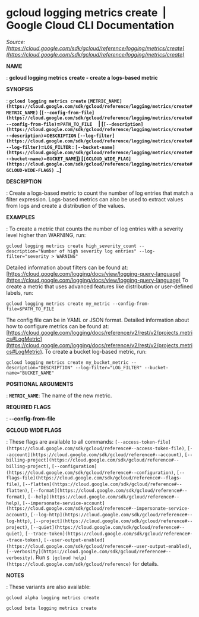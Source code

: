 # gcloud logging metrics create  |  Google Cloud CLI Documentation

*Source: [https://cloud.google.com/sdk/gcloud/reference/logging/metrics/create](https://cloud.google.com/sdk/gcloud/reference/logging/metrics/create)*

**NAME**

: **gcloud logging metrics create - create a logs-based metric**

**SYNOPSIS**

: **`gcloud logging metrics create` `[METRIC_NAME](https://cloud.google.com/sdk/gcloud/reference/logging/metrics/create#METRIC_NAME)` (`[--config-from-file](https://cloud.google.com/sdk/gcloud/reference/logging/metrics/create#--config-from-file)`=`PATH_TO_FILE`     | [`[--description](https://cloud.google.com/sdk/gcloud/reference/logging/metrics/create#--description)`=`DESCRIPTION` `[--log-filter](https://cloud.google.com/sdk/gcloud/reference/logging/metrics/create#--log-filter)`=`LOG_FILTER` : `[--bucket-name](https://cloud.google.com/sdk/gcloud/reference/logging/metrics/create#--bucket-name)`=`BUCKET_NAME`]) [`[GCLOUD_WIDE_FLAG](https://cloud.google.com/sdk/gcloud/reference/logging/metrics/create#GCLOUD-WIDE-FLAGS) …`]**

**DESCRIPTION**

: Create a logs-based metric to count the number of log entries that match a
filter expression. Logs-based metrics can also be used to extract values from
logs and create a distribution of the values.

**EXAMPLES**

: To create a metric that counts the number of log entries with a severity level
higher than WARNING, run:

```
gcloud logging metrics create high_severity_count --description="Number of high severity log entries" --log-filter="severity > WARNING"
```

Detailed information about filters can be found at: [https://cloud.google.com/logging/docs/view/logging-query-language](https://cloud.google.com/logging/docs/view/logging-query-language)
To create a metric that uses advanced features like distribution or user-defined
labels, run:

```
gcloud logging metrics create my_metric --config-from-file=$PATH_TO_FILE
```

The config file can be in YAML or JSON format. Detailed information about how to
configure metrics can be found at: [https://cloud.google.com/logging/docs/reference/v2/rest/v2/projects.metrics#LogMetric](https://cloud.google.com/logging/docs/reference/v2/rest/v2/projects.metrics#LogMetric).
To create a bucket log-based metric, run:

```
gcloud logging metrics create my_bucket_metric --description="DESCRIPTION" --log-filter="LOG_FILTER" --bucket-name="BUCKET_NAME"
```

**POSITIONAL ARGUMENTS**

: **`METRIC_NAME`**:
The name of the new metric.

**REQUIRED FLAGS**

: **--config-from-file**

**GCLOUD WIDE FLAGS**

: These flags are available to all commands: `[--access-token-file](https://cloud.google.com/sdk/gcloud/reference#--access-token-file)`,
`[--account](https://cloud.google.com/sdk/gcloud/reference#--account)`, `[--billing-project](https://cloud.google.com/sdk/gcloud/reference#--billing-project)`,
`[--configuration](https://cloud.google.com/sdk/gcloud/reference#--configuration)`,
`[--flags-file](https://cloud.google.com/sdk/gcloud/reference#--flags-file)`,
`[--flatten](https://cloud.google.com/sdk/gcloud/reference#--flatten)`, `[--format](https://cloud.google.com/sdk/gcloud/reference#--format)`, `[--help](https://cloud.google.com/sdk/gcloud/reference#--help)`, `[--impersonate-service-account](https://cloud.google.com/sdk/gcloud/reference#--impersonate-service-account)`,
`[--log-http](https://cloud.google.com/sdk/gcloud/reference#--log-http)`,
`[--project](https://cloud.google.com/sdk/gcloud/reference#--project)`, `[--quiet](https://cloud.google.com/sdk/gcloud/reference#--quiet)`, `[--trace-token](https://cloud.google.com/sdk/gcloud/reference#--trace-token)`, `[--user-output-enabled](https://cloud.google.com/sdk/gcloud/reference#--user-output-enabled)`,
`[--verbosity](https://cloud.google.com/sdk/gcloud/reference#--verbosity)`.
Run `$ [gcloud help](https://cloud.google.com/sdk/gcloud/reference)` for details.

**NOTES**

: These variants are also available:

```
gcloud alpha logging metrics create
```

```
gcloud beta logging metrics create
```